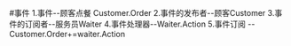 ﻿#事件
1.事件--顾客点餐 Customer.Order
2.事件的发布者--顾客Customer
3.事件的订阅者--服务员Waiter
4.事件处理器--Waiter.Action
5.事件订阅 --Customer.Order+=waiter.Action